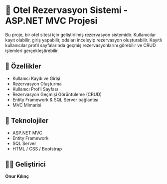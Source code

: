 ﻿# 🏨 Otel Rezervasyon Sistemi - ASP.NET MVC Projesi

Bu proje, bir otel sitesi için geliştirilmiş rezervasyon sistemidir. Kullanıcılar kayıt olabilir, giriş yapabilir, odaları inceleyip rezervasyon oluşturabilir. Kayıtlı kullanıcılar profil sayfalarında geçmiş rezervasyonlarını görebilir ve CRUD işlemleri gerçekleştirebilir.

## 🚀 Özellikler

- Kullanıcı Kaydı ve Girişi
- Rezervasyon Oluşturma
- Kullanıcı Profil Sayfası
- Rezervasyon Geçmişi Görüntüleme (CRUD)
- Entity Framework & SQL Server bağlantısı
- MVC Mimarisi

## 🧰 Teknolojiler

- ASP.NET MVC
- Entity Framework
- SQL Server
- HTML / CSS / Bootstrap

## 🧑‍💻 Geliştirici

**Onur Kılınç**
